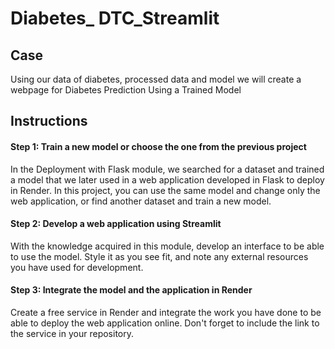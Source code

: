 # Diabetes_ DTC_Streamlit
## Case
Using our data of diabetes, processed data and model we will create a webpage for Diabetes Prediction Using a Trained Model
## Instructions
#### Step 1: Train a new model or choose the one from the previous project
In the Deployment with Flask module, we searched for a dataset and trained a model that we later used in a web application developed in Flask to deploy in Render. In this project, you can use the same model and change only the web application, or find another dataset and train a new model.

#### Step 2: Develop a web application using Streamlit
With the knowledge acquired in this module, develop an interface to be able to use the model. Style it as you see fit, and note any external resources you have used for development.

#### Step 3: Integrate the model and the application in Render
Create a free service in Render and integrate the work you have done to be able to deploy the web application online. Don't forget to include the link to the service in your repository.